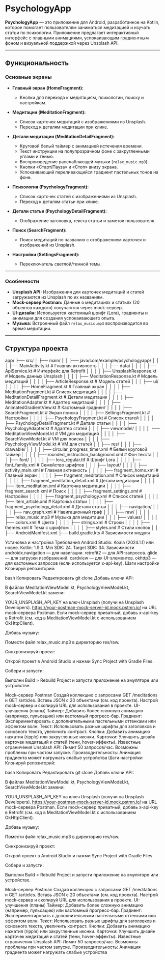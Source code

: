 # PsychologyApp

**PsychologyApp** — это приложение для Android, разработанное на Kotlin, которое помогает пользователям заниматься медитацией и изучать статьи по психологии. Приложение предлагает интерактивный интерфейс с плавными анимациями, успокаивающим градиентным фоном и визуальной поддержкой через Unsplash API.

---

## Функциональность

### Основные экраны

- **Главный экран (HomeFragment):**
  - Кнопки для перехода к медитациям, психологии, поиску и настройкам.

- **Медитации (MeditationFragment):**
  - Список карточек медитаций с изображениями из Unsplash.
  - Переход к деталям медитации при клике.

- **Детали медитации (MeditationDetailFragment):**
  - Круговой белый таймер с анимацией истечения времени.
  - Текст инструкции на полупрозрачном фоне с закругленными углами и тенью.
  - Воспроизведение расслабляющей музыки (`relax_music.mp3`).
  - Кнопки «Старт/Пауза» и «Стоп» внизу экрана.
  - Успокаивающий переливающийся градиент пастельных тонов на фоне.

- **Психология (PsychologyFragment):**
  - Список карточек статей с изображениями из Unsplash.
  - Переход к деталям статьи при клике.

- **Детали статьи (PsychologyDetailFragment):**
  - Отображение заголовка, текста статьи и заметок пользователя.

- **Поиск (SearchFragment):**
  - Поиск медитаций по названию с отображением карточек и изображений из Unsplash.

- **Настройки (SettingsFragment):**
  - Переключатель светлой/темной темы.

---

### Особенности

- **Unsplash API:** Изображения для карточек медитаций и статей загружаются из Unsplash по их названиям.
- **Mock-сервер Postman:** Данные о медитациях и статьях (20 объектов каждого) получаются через mock-сервер.
- **UI-дизайн:** Используется кастомный шрифт (Lora), градиенты и анимации для создания успокаивающего опыта.
- **Музыка:** Встроенный файл `relax_music.mp3` воспроизводится во время медитации.

---

## Структура проекта

app/
├── src/
│   ├── main/
│   │   ├── java/com/example/psychologyapp/
│   │   │   ├── MainActivity.kt                # Главная активность
│   │   │   ├── data/
│   │   │   │   ├── ApiService.kt              # Интерфейс для Retrofit
│   │   │   │   ├── UnsplashResponse.kt        # Модель данных Unsplash
│   │   │   │   ├── MeditationResponse.kt      # Модель медитаций
│   │   │   │   ├── ArticleResponse.kt         # Модель статей
│   │   │   ├── ui/
│   │   │   │   ├── HomeFragment.kt             # Главный экран
│   │   │   │   ├── MeditationFragment.kt       # Список медитаций
│   │   │   │   ├── MeditationDetailFragment.kt # Детали медитации
│   │   │   │   ├── MeditationAdapter.kt        # Адаптер медитаций
│   │   │   │   ├── AnimatedGradientView.kt     # Кастомный градиент
│   │   │   │   ├── SearchFragment.kt           # Экран поиска
│   │   │   │   ├── SettingsFragment.kt         # Настройки
│   │   │   │   ├── PsychologyFragment.kt       # Список статей
│   │   │   │   ├── PsychologyDetailFragment.kt # Детали статьи
│   │   │   │   ├── PsychologyAdapter.kt        # Адаптер статей
│   │   │   ├── viewmodel/
│   │   │   │   ├── MeditationViewModel.kt      # VM для медитаций
│   │   │   │   ├── SearchViewModel.kt          # VM для поиска
│   │   │   │   ├── PsychologyViewModel.kt      # VM для статей
│   │   ├── res/
│   │   │   ├── drawable/
│   │   │   │   ├── circular_progress_timer.xml         # Белый круговой таймер
│   │   │   │   ├── rounded_instruction_background.xml   # Фон текста
│   │   │   ├── font/
│   │   │   │   ├── lora_regular.ttf            # Шрифт Lora
│   │   │   │   ├── font_family.xml             # Семейство шрифтов
│   │   │   ├── layout/
│   │   │   │   ├── activity_main.xml           # Главная активность
│   │   │   │   ├── fragment_home.xml           # Главный экран
│   │   │   │   ├── fragment_meditation.xml     # Список медитаций
│   │   │   │   ├── fragment_meditation_detail.xml # Детали медитации
│   │   │   │   ├── item_meditation.xml         # Карточка медитации
│   │   │   │   ├── fragment_search.xml         # Поиск
│   │   │   │   ├── fragment_settings.xml       # Настройки
│   │   │   │   ├── fragment_psychology.xml     # Список статей
│   │   │   │   ├── item_article.xml            # Карточка статьи
│   │   │   │   ├── fragment_psychology_detail.xml # Детали статьи
│   │   │   ├── navigation/
│   │   │   │   ├── nav_graph.xml               # Навигационный граф
│   │   │   ├── raw/
│   │   │   │   ├── relax_music.mp3             # Музыка для медитации
│   │   │   ├── values/
│   │   │   │   ├── colors.xml                  # Цвета
│   │   │   │   ├── strings.xml                 # Строки
│   │   │   │   ├── themes.xml                  # Тема с шрифтом
│   │   │   │   ├── styles.xml                  # Стили кнопок
│   │   ├── AndroidManifest.xml
├── build.gradle.kts                          # Зависимости модуля

Установка и настройка
Требования
Android Studio: Koala (2024.1.1) или новее.
Kotlin: 1.9.0.
Min SDK: 24.
Target SDK: 34.
Зависимости
androidx.navigation — для навигации.
retrofit2 — для API-запросов.
glide — для загрузки изображений.
cardview — для UI-элементов.
okhttp3 — для кастомных запросов (если используется x-api-key).
Шаги настройки
Клонируй репозиторий:

bash
Копировать
Редактировать
git clone <repository-url>
Добавь ключи API:

В файлах MeditationViewModel.kt, PsychologyViewModel.kt, SearchViewModel.kt замени:

YOUR_UNSPLASH_API_KEY на ключ Unsplash (получи на Unsplash Developers).
https://your-postman-mock-server-id.mock.pstmn.io/ на URL mock-сервера Postman.
Если mock-сервер приватный, добавь x-api-key в Retrofit (см. код в MeditationViewModel.kt с использованием OkHttpClient).

Добавь музыку:

Помести файл relax_music.mp3 в директорию res/raw.

Синхронизируй проект:

Открой проект в Android Studio и нажми Sync Project with Gradle Files.

Собери и запусти:

Выполни Build > Rebuild Project и запусти приложение на эмуляторе или устройстве.

Mock-сервер Postman
Создай коллекцию с запросами GET /meditations и GET /articles.
Вставь JSON с 20 объектами (см. код проекта).
Настрой mock-сервер и скопируй URL для использования в проекте.
UI-улучшения (планы)
Таймер: Добавить более сложную анимацию (например, пульсацию) или кастомный прогресс-бар.
Градиент: Экспериментировать с дополнительными пастельными оттенками или эффектом волн.
Текст: Использовать разные шрифты для заголовков и основного текста, увеличить контраст.
Кнопки: Добавить анимацию нажатия (ripple) или закругленные иконки.
Карточки: Улучшить дизайн карточек медитаций и статей (тени, hover-эффекты).
Известные ограничения
Unsplash API: Лимит 50 запросов/час. Возможны проблемы при частом запуске.
Производительность: Анимация градиента может нагружать слабые устройства
Шаги настройки
Клонируй репозиторий:

bash
Копировать
Редактировать
git clone <repository-url>
Добавь ключи API:

В файлах MeditationViewModel.kt, PsychologyViewModel.kt, SearchViewModel.kt замени:

YOUR_UNSPLASH_API_KEY на ключ Unsplash (получи на Unsplash Developers).
https://your-postman-mock-server-id.mock.pstmn.io/ на URL mock-сервера Postman.
Если mock-сервер приватный, добавь x-api-key в Retrofit (см. код в MeditationViewModel.kt с использованием OkHttpClient).

Добавь музыку:

Помести файл relax_music.mp3 в директорию res/raw.

Синхронизируй проект:

Открой проект в Android Studio и нажми Sync Project with Gradle Files.

Собери и запусти:

Выполни Build > Rebuild Project и запусти приложение на эмуляторе или устройстве.

Mock-сервер Postman
Создай коллекцию с запросами GET /meditations и GET /articles.
Вставь JSON с 20 объектами (см. код проекта).
Настрой mock-сервер и скопируй URL для использования в проекте.
UI-улучшения (планы)
Таймер: Добавить более сложную анимацию (например, пульсацию) или кастомный прогресс-бар.
Градиент: Экспериментировать с дополнительными пастельными оттенками или эффектом волн.
Текст: Использовать разные шрифты для заголовков и основного текста, увеличить контраст.
Кнопки: Добавить анимацию нажатия (ripple) или закругленные иконки.
Карточки: Улучшить дизайн карточек медитаций и статей (тени, hover-эффекты).
Известные ограничения
Unsplash API: Лимит 50 запросов/час. Возможны проблемы при частом запуске.
Производительность: Анимация градиента может нагружать слабые устройства
